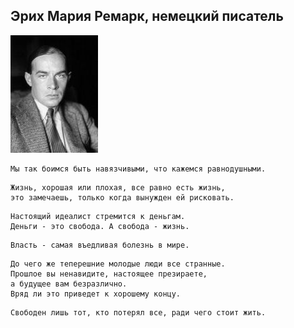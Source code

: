 <!--2016-11-21 20:53:25-->
## Эрих Мария Ремарк, немецкий писатель
<img src="./remark.jpg">

    Мы так боимся быть навязчивыми, что кажемся равнодушными.

>  

    Жизнь, хорошая или плохая, все равно есть жизнь, 
    это замечаешь, только когда вынужден ей рисковать.

>  

    Настоящий идеалист стремится к деньгам. 
    Деньги - это свобода. А свобода - жизнь.

>  

    Власть - самая въедливая болезнь в мире.

>  

    До чего же теперешние молодые люди все странные. 
    Прошлое вы ненавидите, настоящее презираете, 
    а будущее вам безразлично. 
    Вряд ли это приведет к хорошему концу.

>  

    Свободен лишь тот, кто потерял все, ради чего стоит жить.